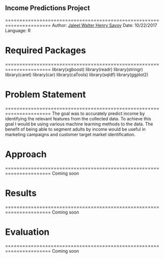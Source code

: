 ## Income Predictions Project
======================================================================
Author:   [Jaleel Walter Henry Savoy](mailto:jaleelwsavoy@outlook.com)
Date:     10/22/2017
Language: R

# Required Packages
======================================================================
library(xgboost)
library(readr)
library(stringr)
library(caret)
library(car)
library(caTools)
library(sqldf)
library(ggplot2)

# Problem Statement
======================================================================
The goal was to accurately predict income by identifying the relevant features from the collected data. To achieve this goal I would be using various machine learning methods to the data. The benefit of being able to segment adults by income would be useful in marketing campaigns and customer target market identification. 

# Approach
======================================================================
Coming soon

# Results
======================================================================
Coming soon

# Evaluation
======================================================================
Coming soon

